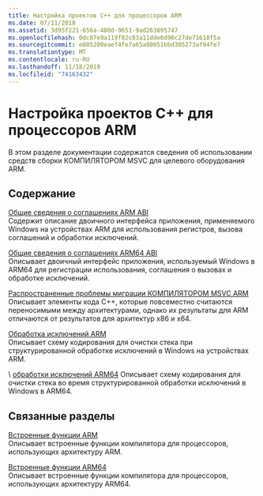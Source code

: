 ```yaml
---
title: Настройка проектов C++ для процессоров ARM
ms.date: 07/11/2018
ms.assetid: 3d95f221-656a-480d-9651-9ad263895747
ms.openlocfilehash: 0dc87e9a119f82c03a11dde0d90c27de71618f5a
ms.sourcegitcommit: e805200eaef4fe7a65a00051bbd305273af94fe7
ms.translationtype: MT
ms.contentlocale: ru-RU
ms.lasthandoff: 11/18/2019
ms.locfileid: "74163432"
---
```

# <a name="configure-c-projects-for-arm-processors"></a>Настройка проектов C++ для процессоров ARM

В этом разделе документации содержатся сведения об использовании средств сборки КОМПИЛЯТОРОМ MSVC для целевого оборудования ARM.

## <a name="in-this-section"></a>Содержание

[Общие сведения о соглашениях ARM ABI](overview-of-arm-abi-conventions.md)\
Содержит описание двоичного интерфейса приложения, применяемого Windows на устройствах ARM для использования регистров, вызова соглашений и обработки исключений.

[Общие сведения о соглашениях ARM64 ABI](arm64-windows-abi-conventions.md)\
Описывает двоичный интерфейс приложения, используемый Windows в ARM64 для регистрации использования, соглашения о вызовах и обработке исключений.

[Распространенные проблемы миграции КОМПИЛЯТОРОМ MSVC ARM](common-visual-cpp-arm-migration-issues.md)\
Описывает элементы кода C++, которые повсеместно считаются переносимыми между архитектурами, однако их результаты для ARM отличаются от результатов для архитектур x86 и x64.

[Обработка исключений ARM](arm-exception-handling.md)\
Описывает схему кодирования для очистки стека при структурированной обработке исключений в Windows на устройствах ARM.

\ [обработки исключений ARM64](arm64-exception-handling.md)
Описывает схему кодирования для очистки стека во время структурированной обработки исключений в Windows в ARM64.

## <a name="related-sections"></a>Связанные разделы

[Встроенные функции ARM](../intrinsics/arm-intrinsics.md)\
Описывает встроенные функции компилятора для процессоров, использующих архитектуру ARM.

[Встроенные функции ARM64](../intrinsics/arm-intrinsics.md)\
Описывает встроенные функции компилятора для процессоров, использующих архитектуру ARM64.
